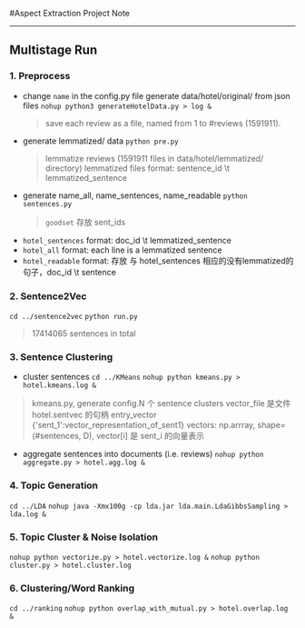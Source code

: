 #Aspect Extraction Project Note

-----------
## Multistage Run
### 1. Preprocess
* change `name` in the config.py file
   generate data/hotel/original/  from json files
`nohup python3 generateHotelData.py > log &`
   > save each review as a file, named from 1 to #reviews (1591911).
* generate lemmatized/ data
`python pre.py`
   > lemmatize reviews (1591911 files in data/hotel/lemmatized/ directory)
       lemmatized files format: sentence_id \t lemmatized_sentence 
* generate name_all, name_sentences, name_readable
`python sentences.py`
  >  `goodset` 存放 sent_ids
* `hotel_sentences` format: doc_id \t lemmatized_sentence
* `hotel_all` format: each line is a lemmatized sentence
* `hotel_readable` format: 存放 与 hotel_sentences 相应的没有lemmatized的句子，doc_id \t sentence
### 2. Sentence2Vec
`cd ../sentence2vec`
`python run.py`
> 17414065 sentences in total
### 3. Sentence Clustering
* cluster sentences
`cd ../KMeans`
`nohup python kmeans.py > hotel.kmeans.log &`
> kmeans.py, generate config.N 个 sentence clusters
> vector_file 是文件 hotel.sentvec 的句柄
> entry_vector {'sent_1':vector_representation_of_sent1}
> vectors: np.arrray, shape=(#sentences, D), vector[i] 是 sent_i 的向量表示
* aggregate sentences into documents (i.e. reviews)
`nohup python aggregate.py > hotel.agg.log &`
> 
### 4. Topic Generation
`cd ../LDA`
`nohup java -Xmx100g -cp lda.jar lda.main.LdaGibbsSampling > lda.log &`

### 5. Topic Cluster & Noise Isolation
`nohup python vectorize.py > hotel.vectorize.log &`
`nohup python cluster.py > hotel.cluster.log`

### 6. Clustering/Word Ranking
`cd ../ranking`
`nohup python overlap_with_mutual.py > hotel.overlap.log &`

